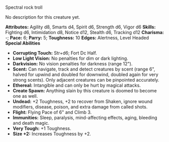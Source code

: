 Spectral rock troll

No description for this creature yet.

**Attributes:** Agility d8, Smarts d4, Spirit d6, Strength d6, Vigor d6
**Skills:** Fighting d6, Intimidation d8, Notice d12, Stealth d6,
Tracking d12
**Charisma:** -; **Pace:** 6; **Parry:** 5; **Toughness:** 10
**Edges:** Alertness, Level Headed
**Special Abilities**
- **Corrupting Touch:** Str+d6; Fort Dc Half.
- **Low Light Vision:** No penalties for dim or dark lighting.
- **Darkvision:** No vision penalties for darkness (range 12").
- **Scent:** Can navigate, track and detect creatures by scent (range
6", halved for upwind and doubled for downwind, doubled again for very
strong scents). Only adjacent creatures can be pinpointed accurately.
- **Ethereal:** Intangible and can only be hurt by magical attacks.
- **Create Spawn:** Anything slain by this creature is doomed to become
one as well.
- **Undead:** +2 Toughness, +2 to recover from Shaken, ignore wound
modifiers, disease, poison, and extra damage from called shots.
- **Flight:** Flying Pace of 6" and Climb 3.
- **Immunities:** Sleep, paralysis, mind-affecting effects, aging,
bleeding and death magic.
- **Very Tough:** +1 Toughness.
- **Size +2:** Increases Toughness by +2.

